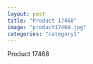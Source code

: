 ```yaml
---
layout: post
title: "Product 17468"
image: "product17468.jpg"
categories: "category1"
---
```

Product 17468
